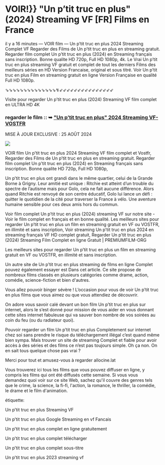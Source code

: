 # VOIR!}} "Un p’tit truc en plus" (2024) Streaming VF [FR] Films en France

il y a 16 minutes — VOIR film — Un p’tit truc en plus 2024 Streaming Complet VF Regarder des Films de Un p’tit truc en plus en streaming gratuit. Regarder film complet Un p’tit truc en plus (2024) en Streaming français sans inscription. Bonne qualite HD 720p, Full HD 1080p, 4k. Le Vrai Un p’tit truc en plus streaming VF gratuit et complet de tout les derniers Films des meilleurs séries en HD Version Francaise, original et sous titré. Voir Un p’tit truc en plus Film en streaming gratuit en ligne Version Française en qualité Full HD 1080p.

⇘⇘⇘⇘⇘⇘⇘⇘⇘⇘⇘⇘⇘⇘↯⇙⇙⇙⇙⇙⇙⇙⇙⇙⇙⇙⇙⇙⇙⇙

Visite pour regarder Un p’tit truc en plus (2024) Streaming VF film complet en ULTRA HD 4K

### regarder le film :: ➥ ["Un p’tit truc en plus" 2024 Streaming VF-VOSTFR](https://t.co/eJVOtYmWKQ)

MISE À JOUR EXCLUSIVE : 25 AOÛT 2024

<p dir="auto"><a href="https://t.co/eJVOtYmWKQ" title="PAPYSTREAMINGVF" rel="nofollow"><img src="https://i.imgur.com/jhNGoEt.gif" style="max-width: 100%;"></a></p>

VOIR film Un p’tit truc en plus 2024 Streaming VF film complet et Vostfr, Regarder des Films de Un p’tit truc en plus en streaming gratuit. Regarder film complet Un p’tit truc en plus (2024) en Streaming français sans inscription. Bonne qualite HD 720p, Full HD 1080p,

Un p’tit truc en plus ont grandi dans le même quartier, celui de la Grande Borne à Grigny. Leur amitié est unique : Ritchie est atteint d’un trouble du spectre de l’autisme mais pour Golo, cela ne fait aucune différence. Alors quand Ritchie est renvoyé de son centre éducatif, Golo lui lance un défi : quitter le quotidien de la cité pour traverser la France à vélo. Une aventure humaine sensible pour ces deux amis hors du commun. 

Voir film complet Un p’tit truc en plus (2024) streaming VF sur notre site - Voir le film complet en français et en bonne qualité. Les meilleurs sites pour regarder Un p’tit truc en plus un film en streaming gratuit en VF ou VOSTFR, en illimité et sans inscription, Voir streaming Un p’tit truc en plus 2024 en streaming français VF HD complet gratuit, Regarder Un p’tit truc en plus (2024) Streaming Film Complet en ligne Gratuit | PREMIUMFILM-ORG

Les meilleurs sites pour regarder Un p’tit truc en plus un film en streaming gratuit en VF ou VOSTFR, en illimité et sans inscription.

Un autre site de Un p’tit truc en plus streaming de films en ligne Complet pouvez également essayer est Dans cet article. Ce site propose de nombreux films classés en plusieurs catégories comme drame, action, comédie, science-fiction et bien d'autres.

Vous allez pouvoir binger sévère ! L’occasion pour vous de voir Un p’tit truc en plus films que vous aimez ou que vous attendiez de découvrir.

On adore vous savoir calé devant un bon film Un p’tit truc en plus sur internet, alors le s’est donné pour mission de vous aider en vous donnant cette sites internet fabuleuse qui va sauver bon nombre de vos soirées au coin du feu (ou du radiateur quoi).

Pouvoir regarder un film Un p’tit truc en plus Completement sur internet chez soi sans prendre le risque du téléchargement illégal c’est quand même bien sympa. Mais trouver un site de streaming Complet et fiable pour avoir accès à des séries et des films ce n’est pas toujours simple. Oh ça non. On en sait tous quelque chose pas vrai ?

Merci pour tout et amusez-vous à regarder allocine.lat

Vous trouverez ici tous les films que vous pouvez diffuser en ligne, y compris les films qui ont été diffusés cette semaine. Si vous vous demandez quoi voir sur ce site Web, sachez qu'il couvre des genres tels que le crime, la science, la fi-fi, l'action, la romance, le thriller, la comédie, le drame et le film d'animation.

étiquette:

Un p’tit truc en plus Streaming VF

Un p’tit truc en plus Google Streaming en vf Fancais

Un p’tit truc en plus complet en ligne gratuitement

Un p’tit truc en plus complet télécharger

Un p’tit truc en plus complet sous-titre

Un p’tit truc en plus 2023 streaming vf
